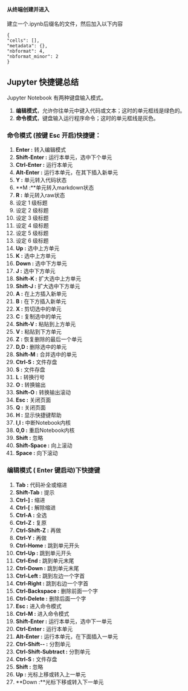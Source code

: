 #### 从终端创建并进入

建立一个.ipynb后缀名的文件，然后加入以下内容

```
{
"cells": [],
"metadata": {},
"nbformat": 4,
"nbformat_minor": 2
}
```

## Jupyter 快捷键总结

Jupyter Notebook 有两种键盘输入模式。

1. **编辑模式**，允许你往单元中键入代码或文本；这时的单元框线是绿色的。
2. **命令模式**，键盘输入运行程序命令；这时的单元框线是灰色。

### 命令模式 (按键 Esc 开启)快捷键：

1. **Enter :** 转入编辑模式
2. **Shift-Enter :** 运行本单元，选中下个单元
3. **Ctrl-Enter :** 运行本单元
4. **Alt-Enter :** 运行本单元，在其下插入新单元
5. **Y :** 单元转入代码状态
6. **M :**单元转入markdown状态
7. **R :** 单元转入raw状态
8. 设定 1 级标题
9. 设定 2 级标题
10. 设定 3 级标题
11. 设定 4 级标题
12. 设定 5 级标题
13. 设定 6 级标题
14. **Up :** 选中上方单元
15. **K :** 选中上方单元
16. **Down :** 选中下方单元
17. **J :** 选中下方单元
18. **Shift-K :** 扩大选中上方单元
19. **Shift-J :** 扩大选中下方单元
20. **A :** 在上方插入新单元
21. **B :** 在下方插入新单元
22. **X :** 剪切选中的单元
23. **C :** 复制选中的单元
24. **Shift-V :** 粘贴到上方单元
25. **V :** 粘贴到下方单元
26. **Z :** 恢复删除的最后一个单元
27. **D,D :** 删除选中的单元
28. **Shift-M :** 合并选中的单元
29. **Ctrl-S :** 文件存盘
30. **S :** 文件存盘
31. **L :** 转换行号
32. **O :** 转换输出
33. **Shift-O :** 转换输出滚动
34. **Esc :** 关闭页面
35. **Q :** 关闭页面
36. **H :** 显示快捷键帮助
37. **I,I :** 中断Notebook内核
38. **0,0 :** 重启Notebook内核
39. **Shift :** 忽略
40. **Shift-Space :** 向上滚动
41. **Space :** 向下滚动

### 编辑模式 ( Enter 键启动)下快捷键

1. **Tab :** 代码补全或缩进
2. **Shift-Tab :** 提示
3. **Ctrl-] :** 缩进
4. **Ctrl-[ :** 解除缩进
5. **Ctrl-A :** 全选
6. **Ctrl-Z :** 复原
7. **Ctrl-Shift-Z :** 再做
8. **Ctrl-Y :** 再做
9. **Ctrl-Home :** 跳到单元开头
10. **Ctrl-Up :** 跳到单元开头
11. **Ctrl-End :** 跳到单元末尾
12. **Ctrl-Down :** 跳到单元末尾
13. **Ctrl-Left :** 跳到左边一个字首
14. **Ctrl-Right :** 跳到右边一个字首
15. **Ctrl-Backspace :** 删除前面一个字
16. **Ctrl-Delete :** 删除后面一个字
17. **Esc :** 进入命令模式
18. **Ctrl-M :** 进入命令模式
19. **Shift-Enter :** 运行本单元，选中下一单元
20. **Ctrl-Enter :** 运行本单元
21. **Alt-Enter :** 运行本单元，在下面插入一单元
22. **Ctrl-Shift-- :** 分割单元
23. **Ctrl-Shift-Subtract :** 分割单元
24. **Ctrl-S :** 文件存盘
25. **Shift :** 忽略
26. **Up :** 光标上移或转入上一单元
27. **Down :**光标下移或转入下一单元